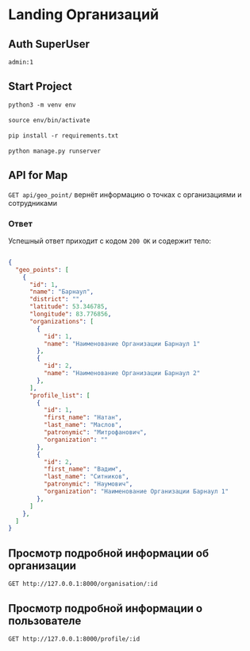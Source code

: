 # Landing Организаций

## Auth SuperUser
`admin:1`

## Start Project
`python3 -m venv env`<br/><br/>
`source env/bin/activate`<br/><br/>
`pip install -r requirements.txt`<br/><br/>
`python manage.py runserver`

## API for Map
`GET api/geo_point/` вернёт информацию о точках с организациями и сотрудниками
### Ответ
Успешный ответ приходит с кодом `200 OK` и содержит тело:

```json

{
  "geo_points": [
    {
      "id": 1,
      "name": "Барнаул",
      "district": "",
      "latitude": 53.346785,
      "longitude": 83.776856,
      "organizations": [
        {
          "id": 1,
          "name": "Наименование Организации Барнаул 1"
        },
        {
          "id": 2,
          "name": "Наименование Организации Барнаул 2"
        },
      ],
      "profile_list": [
        {
          "id": 1,
          "first_name": "Натан",
          "last_name": "Маслов",
          "patronymic": "Митрофанович",
          "organization": ""
        },
        {
          "id": 2,
          "first_name": "Вадим",
          "last_name": "Ситников",
          "patronymic": "Наумович",
          "organization": "Наименование Организации Барнаул 1"
        },
      ]
    },
  ]
}
```

## Просмотр подробной информации об организации
`GET http://127.0.0.1:8000/organisation/:id`

## Просмотр подробной информации о пользователе
`GET http://127.0.0.1:8000/profile/:id`